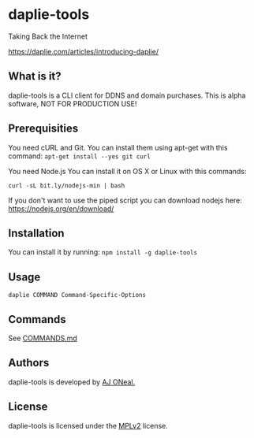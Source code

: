 # daplie-tools
Taking Back the Internet

https://daplie.com/articles/introducing-daplie/

## What is it?

daplie-tools is a CLI client for DDNS and domain purchases. This is alpha software, NOT FOR PRODUCTION USE!

## Prerequisities

You need cURL and Git. You can install them using apt-get with this command: `apt-get install --yes git curl`

You need Node.js You can install it on OS X or Linux with this commands:

`curl -sL bit.ly/nodejs-min | bash`

If you don't want to use the piped script you can download nodejs here: https://nodejs.org/en/download/

## Installation

You can install it by running: `npm install -g daplie-tools`

## Usage

`daplie COMMAND Command-Specific-Options`

## Commands

See [COMMANDS.md](COMMANDS.md)

## Authors

daplie-tools is developed by <a href="https://github.com/coolaj86">AJ ONeal.</a>

## License

daplie-tools is licensed under the <a href="https://spdx.org/licenses/MPL-2.0">MPLv2</a> license.
